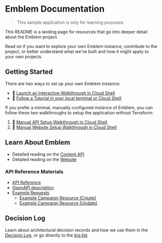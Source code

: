 # Emblem Documentation

> This sample application is only for learning purposes.

This README is a landing page for resources that go into deeper detail about the Emblem project.

Read on if you want to explore your own Emblem instance, contribute to the project, or better understand what we've built and how it might apply to your own projects.

## Getting Started

There are two ways to set up your own Emblem instance:

* 🚀 [Launch an Interactive Walkthrough in Cloud Shell](https://ssh.cloud.google.com/cloudshell/editor?cloudshell_git_repo=https://github.com/GoogleCloudPlatform/emblem&cloudshell_tutorial=docs/tutorials/setup-walkthrough.md)
* 📖 [Follow a Tutorial in your local terminal or Cloud Shell](tutorials/setup-quickstart.md)

If you prefer a minimal, manually configured instance of Emblem, you can follow
these two walkthroughs to setup the application without Terraform:

1. 📖 [Manual API Setup Walkthrough in Cloud Shell](https://ssh.cloud.google.com/cloudshell/editor?cloudshell_git_repo=https://github.com/GoogleCloudPlatform/emblem&cloudshell_tutorial=docs/tutorials/api-quickstart.md)
1. 📖 [Manual Website Setup Walkthrough in Cloud Shell](https://ssh.cloud.google.com/cloudshell/editor?cloudshell_git_repo=https://github.com/GoogleCloudPlatform/emblem&cloudshell_tutorial=docs/tutorials/website-quickstart.md)

## Learn About Emblem

* Detailed reading on the [Content API](./content-api.md)
* Detailed reading on the [Website](./website.md)

### API Reference Materials

<!-- TODO: Merge Example Requests with API Reference -->
<!-- TODO: Merge Example Resources with seed data -->

* [API Reference](./api-reference.md)
* [OpenAPI description](../content-api/openapi.yaml)
* [Example Requests](example_requests.md)
  * [Example Campaign Resource (Create)](resource.json)
  * [Example Campaign Resource (Update)](update_resource.json)

## Decision Log

Learn about architectural decision records and how we use them in
the [Decision Log](./decisions#readme), or go directly to the [big list](./decisions).
